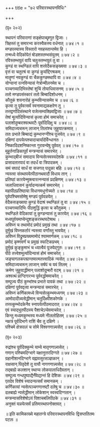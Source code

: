 +++
title = "७२ परिवारस्थापनविधिः"

+++
  
(पृ० २०२)   
  
स्थापनं परिवाराणां सङ्क्षेपाच्छृणुत द्विजाः ।  
त्रिहस्तं तु समारभ्य करस्यैकस्य वर्धनात् ॥ ७४।१ ॥  
मण्डपस्यास्य विस्तारो नवहस्तान्तमेव हि ।  
तन्मध्ये वेदिकोपेतं षोडशस्तम्भसंयुतम् ॥ ७४।२ ॥  
रविस्तम्भयुतं वापि चतुःस्तम्भयुतं तु वा ।  
कुण्डं वा स्थण्डिलं वापि शरवेदैकसङ्ख्यया ॥ ७४।३ ॥  
वृत्तं वा चतुरश्रं वा कुण्डं कुर्याद्दिगश्रकम् ।  
मातॄणां नवकुण्डं वा चैककुण्डमथापि वा ॥ ७४।४ ॥  
योग्यानां रत्नविन्यासं नेत्रोन्मीलनमेव च ।  
पञ्चगव्यादिभिस्तेषां शुचिं तोयाधिवासनम् ॥ ७४।५ ॥  
ततो मण्डपसंस्कारं ततो बिम्बादिशोधनम् ।  
कौतुकं शयनारोहं कुम्भविन्यासमेव च ॥ ७४।६ ॥  
कृत्वा तु पूर्ववत्सर्वं स्वनामाद्यकक्षरेण तु ।  
तत्तद्वर्णादिसंस्थाने यजेत्सम्यक्छिवद्विजाः ॥ ७४।७ ॥  
तेषां मूर्त्यादिविन्यासं कृत्वा होमं समाचरेत् ।  
पलाशोदुम्बराश्वत्थवटैः पूर्वादिदिक्षु च ॥ ७४।८ ॥  
समिदाज्यचरून् लाजान् तिलांश्च जुहुयात्क्रमात् ।  
ततः प्रभाते बिम्बाद्यं कुम्भानग्नींश्च पूजयेत् ॥ ७४।९ ॥  
दक्षिणां दापयेत्पश्चादाचार्यादेर्विन्धानतः ।  
निष्कादिदशनिष्कान्ता गुरावन्येषु पूर्ववत् ॥ ७४।१० ॥  
मूहूर्तनाडिकापूर्वं मन्त्रन्यासं समारभेत् ।  
कुम्भाद्बीजं समादाय विन्यसेत्स्वस्वदेशके ॥ ७४।११ ॥  
प्रासादतारपादं वा तदर्धं वा त्रिपादकम् ।  
समं सपादं सार्धं वा सजगत् पादुका बहिः ॥ ७४।१२ ॥  
न्यस्त्वा संस्थापयेत्पीठानथवादौ विधाय तान् ।  
प्रतिष्ठां कारयेन्मुक्त्वारत्नन्यासं प्रदक्षिणम् ॥ ७४।१३ ॥  
जलाधिवासनं कुर्यादन्यत्कर्म समारभेत् ।  
महापीठप्रतिष्ठाया विधानमधुनोच्यते ॥ ७४।१४ ॥  
पूर्वपश्चिमसोमेषु मण्डपं पूर्ववन्नयेत् ।  
वेदैकसङ्ख्यया कुण्डं वेदाश्रं स्थण्डिलं तु वा ॥ ७४।१५ ॥  
पञ्चगव्यादिभिः पीठशुद्धिं कृत्वा च कौतुकम् ।  
स्थण्डिले वेदिकायां तु कुण्डन्यासं तु कारयेत् ॥ ७४।१६ ॥  
मध्यपूर्वयमाप्येन्दुशङ्करस्थघटेष्वथ ।  
अविघ्नं च तथामोदं प्रमोदं प्रमुखं तथा ॥ ७४।१७ ॥  
दुर्मुखं विघ्नकर्तारं न्यस्त्वा वर्णांस्तु भावयेत् ।  
अविघ्नं विद्रुमप्रख्यमामोदं श्यामवर्णकम् ॥ ७४।१८ ॥  
प्रमोदं कृष्णवर्णं च प्रमुखं स्फटिकप्रभम् ।  
दुर्मुखं कुङ्कुमाभं च ध्यात्वैवं पूजयेद्गुरुः ॥ ७४।१९ ॥  
पीठे तत्त्वेशमूर्त्यादिन्यासं होमं समाचरेत् ।  
जङ्घागलकपद्मान्तमात्मतत्त्वादिकं न्यसेत् ॥ ७४।२० ॥  
समिदाज्यचरून् लाजान् सर्षपं च यवं तिलम् ।  
क्रमेण जुहुयाद्धीमान् पलाशोदुम्बरौ वटम् ॥ ७४।२१ ॥  
अश्वत्थं प्राग्दिगारभ्य पूर्ववद्धोममाचरेत् ।  
सम्पूज्य पीठं कुम्भांश्च प्रभाते पावकं तथा ॥ ७४।२२ ॥  
दक्षिणां पूर्ववद्दत्वा मन्त्रन्यासं समारभेत् ।  
अविघ्नं कर्णिकामध्ये विन्यसेत्कुम्भमध्यगम् ॥ ७४।२३ ॥  
आमोदादीन्न्यसेद्धीमान् चतुर्दिक्ष्वीशकोणके ।  
तत्तत्कुम्भोदकेनैव स्नापयेत्पीठमादरात् ॥ ७४।२४ ॥  
एवं स्याद्भूतपीठस्य पैशाचेऽप्येवमाचरेत् ।  
किन्तु मध्यमकुम्भस्य मध्यमे नीललोहितम् ॥ ७४।२५ ॥  
नक्षत्रं पूर्वदिभागे राशिं चैव तु दक्षिणे ।  
पश्चिमे क्षेत्रपालं च सोमे विश्वगणान्न्यसेत् ॥ ७४।२६ ॥  
  
(पृ० २०३)   
  
रुद्रांश्च पूर्वदिक्कुम्भे याम्ये मातृगणान्न्यसेत् ।  
गणान् पश्चिमदिग्भागे यक्षानुत्तरदिग्गते ॥ ७४।२७ ॥  
ग्रहानीशानदिग्भागे वह्नावसुरसञ्ज्ञकान् ।  
राक्षसान् पितृदेशे तु वायौ नागगणान्न्यसेत् ॥ ७४।२८ ॥  
तद्बाह्ये कलशान् स्थाप्य लोकपालाधिदैवतान् ।  
सम्पूज्य गन्धपुष्पाद्यैर्नैवेद्यान्तं हि देशिकः ॥ ७४।२९ ॥  
एतदेव विशेषं स्यादन्यत्सर्वं समानकम् ।  
कर्णिकायां न्यसेत्पञ्चगणानष्टौ दलेषु च ॥ ७४।३० ॥  
दलबाह्ये न्यसेद्धीमान् लोकेशान् स्वस्वदिग्गतान् ।  
मन्त्रन्यासविशेषोऽयं पिशाचबलिपीठके ॥ ७४।३१ ॥  
अनुक्तं यन्नयेत्सर्वं प्रतिमास्थापनोक्तवत् ।  
  
॥ इति कामिकाख्ये महातन्त्रे परिवारस्थापनविधिः द्विसप्ततितमः   
पटलः ॥  
  
  
  
